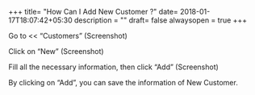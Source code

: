 +++
title= "How Can I Add New Customer ?"
date= 2018-01-17T18:07:42+05:30
description = ""
draft= false
alwaysopen = true
+++

Go to << “Customers” 
          (Screenshot)

Click on “New”
          (Screenshot) 

Fill all the necessary  information,  then click “Add”
          (Screenshot) 

By clicking on “Add”, you can save the information of New Customer. 

